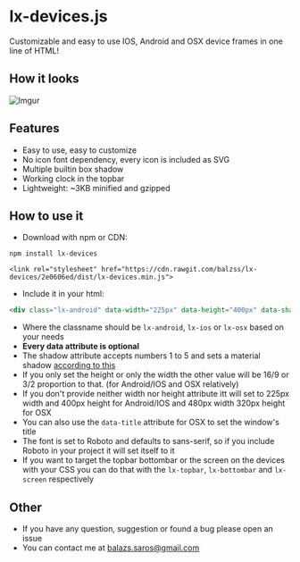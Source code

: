 # lx-devices.js
Customizable and easy to use IOS, Android and OSX device frames in one line of HTML!

## How it looks
![Imgur](http://i.imgur.com/seSABLA.png)

## Features
- Easy to use, easy to customize
- No icon font dependency, every icon is included as SVG
- Multiple builtin box shadow
- Working clock in the topbar
- Lightweight: ~3KB minified and gzipped

## How to use it
- Download with npm or CDN:
```
npm install lx-devices
```
```
<link rel="stylesheet" href="https://cdn.rawgit.com/balzss/lx-devices/2e0606ed/dist/lx-devices.min.js">
```

- Include it in your html:
``` html
<div class="lx-android" data-width="225px" data-height="400px" data-shadow="3"></div>
```
- Where the classname should be `lx-android`, `lx-ios` or `lx-osx` based on your needs
- **Every data attribute is optional**
- The shadow attribute accepts numbers 1 to 5 and sets a material shadow [according to this](https://codepen.io/sdthornton/pen/wBZdXq)
- If you only set the height or only the width the other value will be 16/9 or 3/2 proportion to that. (for Android/IOS
  and OSX relatively)
- If you don't provide neither width nor height attribute itt will set to 225px width and 400px height for Android/IOS
  and 480px width 320px height for OSX
- You can also use the `data-title` attribute for OSX to set the window's title
- The font is set to Roboto and defaults to sans-serif, so if you include Roboto in your project it will set itself to it
- If you want to target the topbar bottombar or the screen on the devices with your CSS you can do that with the
  `lx-topbar`, `lx-bottombar` and `lx-screen` respectively

## Other
- If you have any question, suggestion or found a bug please open an issue
- You can contact me at [balazs.saros@gmail.com](mailto:balazs.saros@gmail.com)
